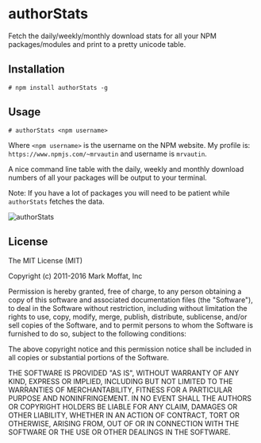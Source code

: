 # authorStats

Fetch the daily/weekly/monthly download stats for all your NPM packages/modules and print to a pretty unicode table.

## Installation

```
# npm install authorStats -g
```

## Usage

```
# authorStats <npm username>
```

Where `<npm username>` is the username on the NPM website. My profile is: `https://www.npmjs.com/~mrvautin` and username is `mrvautin`.

A nice command line table with the daily, weekly and monthly download numbers of all your packages will be output to your terminal.

Note: If you have a lot of packages you will need to be patient while `authorStats` fetches the data.

![authorStats](https://raw.githubusercontent.com/mrvautin/mrvautin.github.io/master/images/authorStats/exampleoutput.png "authorStats output")

## License

The MIT License (MIT)

Copyright (c) 2011-2016 Mark Moffat, Inc

Permission is hereby granted, free of charge, to any person obtaining a copy
of this software and associated documentation files (the "Software"), to deal
in the Software without restriction, including without limitation the rights
to use, copy, modify, merge, publish, distribute, sublicense, and/or sell
copies of the Software, and to permit persons to whom the Software is
furnished to do so, subject to the following conditions:

The above copyright notice and this permission notice shall be included in
all copies or substantial portions of the Software.

THE SOFTWARE IS PROVIDED "AS IS", WITHOUT WARRANTY OF ANY KIND, EXPRESS OR
IMPLIED, INCLUDING BUT NOT LIMITED TO THE WARRANTIES OF MERCHANTABILITY,
FITNESS FOR A PARTICULAR PURPOSE AND NONINFRINGEMENT. IN NO EVENT SHALL THE
AUTHORS OR COPYRIGHT HOLDERS BE LIABLE FOR ANY CLAIM, DAMAGES OR OTHER
LIABILITY, WHETHER IN AN ACTION OF CONTRACT, TORT OR OTHERWISE, ARISING FROM,
OUT OF OR IN CONNECTION WITH THE SOFTWARE OR THE USE OR OTHER DEALINGS IN
THE SOFTWARE.